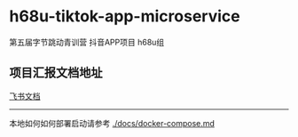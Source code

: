 # h68u-tiktok-app-microservice

第五届字节跳动青训营 抖音APP项目 h68u组

## 项目汇报文档地址

[飞书文档](https://hdu-help.feishu.cn/docx/KuGidErAIogvWDxcn2VcTrfUntb)

---
本地如何如何部署启动请参考 [./docs/docker-compose.md](./docs/docker-compose.md)